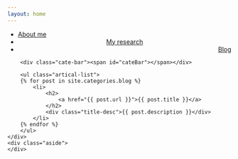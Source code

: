 ```yaml
---
layout: home
---
```


<div class="index-content project">
    <div class="section">
        <ul class="artical-cate">
            <li><a href="/"><span>About me</span></a></li>
            <li style="text-align:center"><a href="/myresearch"><span>My research</span></a></li>
            <li class="on" style="text-align:right"><a href="/blog"><span>Blog</span></a></li>
        </ul>

        <div class="cate-bar"><span id="cateBar"></span></div>

        <ul class="artical-list">
        {% for post in site.categories.blog %}
            <li>
                <h2>
                    <a href="{{ post.url }}">{{ post.title }}</a>
                </h2>
                <div class="title-desc">{{ post.description }}</div>
            </li>
        {% endfor %}
        </ul>
    </div>
    <div class="aside">
    </div>
</div>
